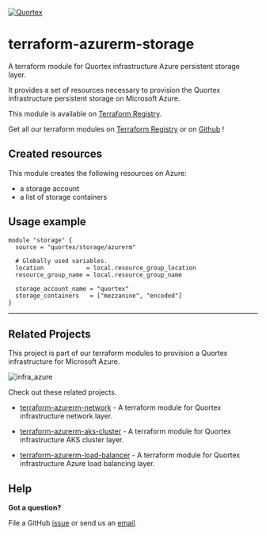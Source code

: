 [![Quortex][logo]](https://quortex.io)
# terraform-azurerm-storage
A terraform module for Quortex infrastructure Azure persistent storage layer.

It provides a set of resources necessary to provision the Quortex infrastructure persistent storage on Microsoft Azure.

This module is available on [Terraform Registry][registry_tf_azurerm_storage].

Get all our terraform modules on [Terraform Registry][registry_tf_modules] or on [Github][github_tf_modules] !

## Created resources

This module creates the following resources on Azure:

- a storage account
- a list of storage containers

## Usage example

```hcl
module "storage" {
  source = "quortex/storage/azurerm"

  # Globally used variables.
  location            = local.resource_group_location
  resource_group_name = local.resource_group_name

  storage_account_name = "quortex"
  storage_containers   = ["mezzanine", "encoded"]
}
```
---

## Related Projects

This project is part of our terraform modules to provision a Quortex infrastructure for Microsoft Azure.

![infra_azure]

Check out these related projects.

- [terraform-azurerm-network][registry_tf_azurerm_network] - A terraform module for Quortex infrastructure network layer.

- [terraform-azurerm-aks-cluster][registry_tf_azurerm_aks_cluster] - A terraform module for Quortex infrastructure AKS cluster layer.

- [terraform-azurerm-load-balancer][registry_tf_azurerm_load_balancer] - A terraform module for Quortex infrastructure Azure load balancing layer.

## Help

**Got a question?**

File a GitHub [issue](https://github.com/quortex/terraform-azurerm-storage/issues) or send us an [email][email].


  [logo]: https://storage.googleapis.com/quortex-assets/logo.webp
  [email]: mailto:info@quortex.io
  [infra_azure]: https://storage.googleapis.com/quortex-assets/infra_azure_001.jpg
  [registry_tf_modules]: https://registry.terraform.io/modules/quortex
  [registry_tf_azurerm_network]: https://registry.terraform.io/modules/quortex/network/azurerm
  [registry_tf_azurerm_aks_cluster]: https://registry.terraform.io/modules/quortex/aks-cluster/azurerm
  [registry_tf_azurerm_load_balancer]: https://registry.terraform.io/modules/quortex/load-balancer/azurerm
  [registry_tf_azurerm_storage]: https://registry.terraform.io/modules/quortex/storage/azurerm
  [github_tf_modules]: https://github.com/quortex?q=terraform-